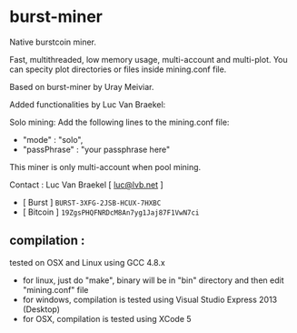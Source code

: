 burst-miner
===========

Native burstcoin miner.

Fast, multithreaded, low memory usage, multi-account and multi-plot.
You can specity plot directories or files inside mining.conf file.

Based on burst-miner by Uray Meiviar.

Added functionalities by Luc Van Braekel:

Solo mining:
Add the following lines to the mining.conf file:
+ "mode" : "solo",
+ "passPhrase" : "your passphrase here"

This miner is only multi-account when pool mining.

Contact : Luc Van Braekel [ luc@lvb.net ]

+ [ Burst   ] `BURST-3XFG-2JSB-HCUX-7HXBC`
+ [ Bitcoin ] `19ZgsPHQFNRDcM8An7yg1Jaj87F1VwN7ci`

## compilation :
tested on OSX and Linux using GCC 4.8.x

+ for linux, just do "make", binary will be in "bin" directory and then edit "mining.conf" file
+ for windows, compilation is tested using Visual Studio Express 2013 (Desktop)
+ for OSX, compilation is tested using XCode 5
